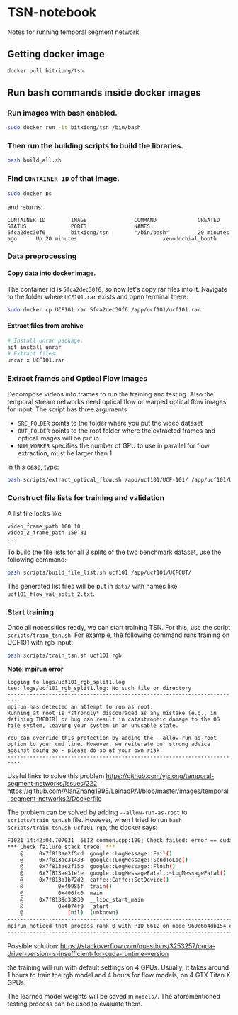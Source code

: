# TSN-notebook
Notes for running temporal segment network.

## Getting docker image
```bash
docker pull bitxiong/tsn
```

## Run bash commands inside docker images
### Run images with bash enabled.
```bash
sudo docker run -it bitxiong/tsn /bin/bash
```

### Then run the building scripts to build the libraries.
```bash
bash build_all.sh
```

### Find `CONTAINER ID` of that image.
```bash
sudo docker ps
```
and returns:
```
CONTAINER ID        IMAGE               COMMAND             CREATED             STATUS              PORTS               NAMES
5fca2dec30f6        bitxiong/tsn        "/bin/bash"         20 minutes ago      Up 20 minutes                           xenodochial_booth
```

### Data preprocessing
#### Copy data into docker image.
The container id is `5fca2dec30f6`, so now let's copy rar files into it. Navigate to the folder where `UCF101.rar` exists and open terminal there:
```bash
sudo docker cp UCF101.rar 5fca2dec30f6:/app/ucf101/ucf101.rar
```

#### Extract files from archive
```bash
# Install unrar package.
apt install unrar
# Extract files.
unrar x UCF101.rar
```

### Extract frames and Optical Flow Images
Decompose videos into frames to run the training and testing. Also the temporal stream networks need optical flow or warped optical flow images for input.
The script has three arguments

- `SRC_FOLDER` points to the folder where you put the video dataset
- `OUT_FOLDER` points to the root folder where the extracted frames and optical images will be put in
- `NUM_WORKER` specifies the number of GPU to use in parallel for flow extraction, must be larger than 1

In this case, type:
```bash
bash scripts/extract_optical_flow.sh /app/ucf101/UCF-101/ /app/ucf101/UCFCUT/ 1
```

### Construct file lists for training and validation
A list file looks like
```
video_frame_path 100 10
video_2_frame_path 150 31
...
```

To build the file lists for all 3 splits of the two benchmark dataset, use the following command:
```bash
bash scripts/build_file_list.sh ucf101 /app/ucf101/UCFCUT/
```
The generated list files will be put in `data/` with names like `ucf101_flow_val_split_2.txt`.

### Start training
Once all necessities ready, we can start training TSN. For this, use the script `scripts/train_tsn.sh`. For example, the following command runs training on UCF101 with rgb input:
```bash
bash scripts/train_tsn.sh ucf101 rgb
```
**Note: mpirun error**

```
logging to logs/ucf101_rgb_split1.log
tee: logs/ucf101_rgb_split1.log: No such file or directory
--------------------------------------------------------------------------
mpirun has detected an attempt to run as root.
Running at root is *strongly* discouraged as any mistake (e.g., in
defining TMPDIR) or bug can result in catastrophic damage to the OS
file system, leaving your system in an unusable state.

You can override this protection by adding the --allow-run-as-root
option to your cmd line. However, we reiterate our strong advice
against doing so - please do so at your own risk.
--------------------------------------------------------------------------
```

Useful links to solve this problem
https://github.com/yjxiong/temporal-segment-networks/issues/222
https://github.com/AlanZhang1995/LeinaoPAI/blob/master/images/temporal-segment-networks2/Dockerfile

The problem can be solved by adding `--allow-run-as-root` to `scripts/train_tsn.sh` file. However, when I tried to run `bash scripts/train_tsn.sh ucf101 rgb`, the docker says:

```bash
F1021 14:42:04.707031  6612 common.cpp:190] Check failed: error == cudaSuccess (35 vs. 0)  CUDA driver version is insufficient for CUDA runtime version
*** Check failure stack trace: ***
    @     0x7f813ae2f5cd  google::LogMessage::Fail()
    @     0x7f813ae31433  google::LogMessage::SendToLog()
    @     0x7f813ae2f15b  google::LogMessage::Flush()
    @     0x7f813ae31e1e  google::LogMessageFatal::~LogMessageFatal()
    @     0x7f813b1b72d2  caffe::Caffe::SetDevice()
    @           0x40985f  train()
    @           0x406fc0  main
    @     0x7f8139d33830  __libc_start_main
    @           0x4074f9  _start
    @              (nil)  (unknown)
--------------------------------------------------------------------------
mpirun noticed that process rank 0 with PID 6612 on node 960c6b4db154 exited on signal 6 (Aborted).
--------------------------------------------------------------------------
```
Possible solution:
https://stackoverflow.com/questions/3253257/cuda-driver-version-is-insufficient-for-cuda-runtime-version

the training will run with default settings on 4 GPUs. Usually, it takes around 1 hours to train the rgb model and 4 hours for flow models, on 4 GTX Titan X GPUs.

The learned model weights will be saved in `models/`. The aforementioned testing process can be used to evaluate them.
